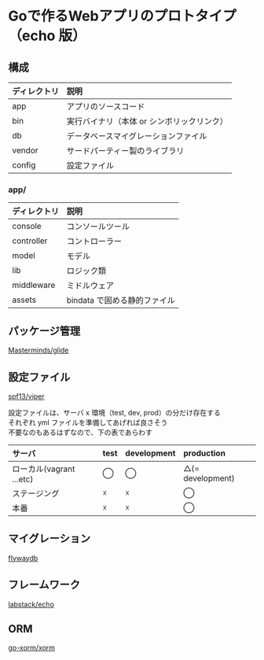# Goで作るWebアプリのプロトタイプ（echo 版）

## 構成

|ディレクトリ|説明|
|:---|:---|
|app|アプリのソースコード|
|bin|実行バイナリ（本体 or シンボリックリンク）|
|db|データベースマイグレーションファイル|
|vendor|サードパーティー製のライブラリ|
|config|設定ファイル|

### app/

|ディレクトリ|説明|
|:---|:---|
|console|コンソールツール|
|controller|コントローラー|
|model|モデル|
|lib|ロジック類|
|middleware|ミドルウェア|
|assets|bindata で固める静的ファイル|

## パッケージ管理

[Masterminds/glide](https://github.com/Masterminds/glide)

## 設定ファイル

[spf13/viper](https://github.com/spf13/viper)

設定ファイルは、サーバ x 環境（test, dev, prod）の分だけ存在する  
それぞれ yml ファイルを準備してあげれば良さそう  
不要なのもあるはずなので、下の表であらわす

|サーバ|test|development|production|
|:---|:---|:---|:---|
|ローカル(vagrant ...etc)|◯|◯|△(= development)|
|ステージング|☓|☓|◯|
|本番|☓|☓|◯|

## マイグレーション

[flywaydb](https://flywaydb.org/)

## フレームワーク

[labstack/echo](https://github.com/labstack/echo)

## ORM

[go-xorm/xorm](https://github.com/go-xorm/xorm)


